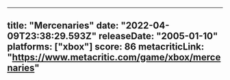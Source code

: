 
---
title: "Mercenaries"
date: "2022-04-09T23:38:29.593Z"
releaseDate: "2005-01-10"
platforms: ["xbox"]
score: 86
metacriticLink: "https://www.metacritic.com/game/xbox/mercenaries"
---
